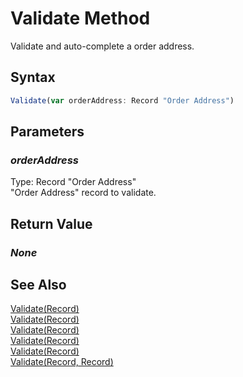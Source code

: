 # Validate Method
Validate and auto-complete a order address.

## Syntax
```javascript
Validate(var orderAddress: Record "Order Address")
```

## Parameters
### *orderAddress*
Type: Record "Order Address"<br/>
"Order Address" record to validate.

## Return Value
### *None*

## See Also
[Validate(Record)](./Validate1.md)<br />
[Validate(Record)](./Validate2.md)<br />
[Validate(Record)](./Validate3.md)<br />
[Validate(Record)](./Validate4.md)<br />
[Validate(Record)](./Validate6.md)<br />
[Validate(Record, Record)](./Validate7.md)<br />
